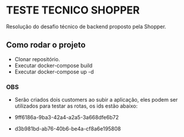 # TESTE TECNICO SHOPPER

Resolução do desafio técnico de backend proposto pela Shopper.

## Como rodar o projeto

* Clonar repositório.
* Executar docker-compose build
* Executar docker-compose up -d

### OBS

* Serão criados dois customers ao subir a aplicação, eles podem ser utilizados para testar as rotas, os ids estão abaixo:

* 9ff6186a-9ba3-42a4-a2a5-3a668dfe6b72
* d3b981bd-ab76-40b6-be4a-cf8a6e195808